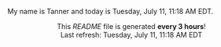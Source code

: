 My name is Tanner and today is Tuesday, July 11, 11:18 AM EDT.

<p align="center">This <i>README</i> file is generated <b>every 3 hours</b>!</br>Last refresh: Tuesday, July 11, 11:18 AM EDT<br /></p>
